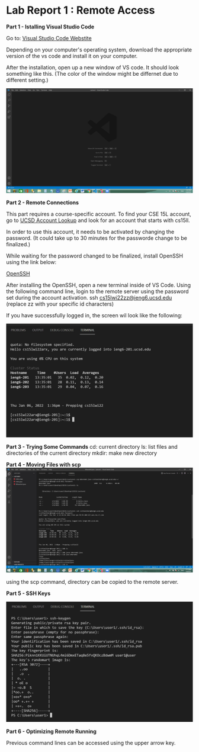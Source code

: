 
# **Lab Report 1 : Remote Access**

**Part 1 - Istalling Visual Studio Code**

Go to: [Visual Studio Code Webstite](https://code.visualstudio.com/)

Depending on your computer's operating system, download the appropriate version of the vs code and install it on your computer.

After the installation, open up a new window of VS code. It should look something like this.
(The color of the window might be differnet due to different setting.)

![image](https://github.com/eunkjm/cse15l-lab-reports/blob/main/vscode.jpg)

**Part 2 - Remote Connections**

This part requires a course-specific account.
To find your CSE 15L account, go to [UCSD Account Lookup](https://sdacs.ucsd.edu/~icc/index.php)
and look for an account that starts with cs15ll.

In order to use this account, it needs to be activated by changing the password. (It could take up to 30 minutes for the passworde change to be finalized.)

While waiting for the password changed to be finalized, install OpenSSH using the link below:

[OpenSSH](https://docs.microsoft.com/en-us/windows-server/administration/openssh/openssh_install_firstuse)

After installing the OpenSSH, open a new terminal inside of VS Code.
Using the following command line, login to the remote server using the password set during the account activation.
ssh cs15lwi22zz@ieng6.ucsd.edu
(replace zz with your specific id characters)

If you have successfully logged in, the screen wil look like the following:

![image](https://github.com/eunkjm/cse15l-lab-reports/blob/main/ssh.jpg)

**Part 3 - Trying Some Commands**
cd: current directory
ls: list files and directories of the current directory
mkdir: make new directory


**Part 4 - Moving Files with scp**
![image](https://github.com/eunkjm/cse15l-lab-reports/blob/main/scp.jpg)

using the scp command, directory can be copied to the remote server.

**Part 5 - SSH Keys**

![image](https://github.com/eunkjm/cse15l-lab-reports/blob/main/ssh-keygen.jpg)

**Part 6 - Optimizing Remote Running**

Previous command lines can be accessed using the upper arrow key.





                                                            
                                                
